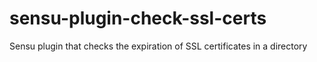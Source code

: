 # sensu-plugin-check-ssl-certs
Sensu plugin that checks the expiration of SSL certificates in a directory
